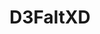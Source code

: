 ---
title: D3FaltXD
github: https://github.com/D3FaltXD
mode: dark
transition: 3s
archetype:
  - Anime
  - Dynamic
  - Editor's Choice
  - Innovative
---